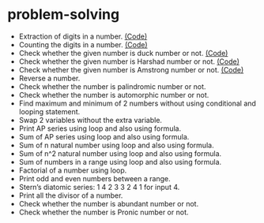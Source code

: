 # problem-solving

- Extraction of digits in a number. [(Code)](https://github.com/sandyg6/problem-solving/tree/main/1)
- Counting the digits in a number. [(Code)](https://github.com/sandyg6/problem-solving/tree/main/2)
- Check whether the given number is duck number or not. [(Code)](https://github.com/sandyg6/problem-solving/tree/main/3)
- Check whether the given number is Harshad number or not. [(Code)](https://github.com/sandyg6/problem-solving/tree/main/4)
- Check whether the given number is Amstrong number or not. [(Code)](https://github.com/sandyg6/problem-solving/tree/main/5)
- Reverse a number.
- Check whether the number is palindromic number or not.
- Check whether the number is automorphic number or not.
- Find maximum and minimum of 2 numbers without using conditional and looping statement.
- Swap 2 variables without the extra variable.
- Print AP series using loop and also using formula.
- Sum of AP series using loop and also using formula.
- Sum of n natural number using loop and also using formula.
- Sum of n^2 natural number using loop and also using formula.
- Sum of numbers in a range using loop and also using formula.
- Factorial of a number using loop.
- Print odd and even numbers between a range.
- Stern’s diatomic series: 1 4 2 3 3 2 4 1 for input 4.
- Print all the divisor of a number.
-  Check whether the number is abundant number or not.
-  Check whether the number is Pronic number or not.
 
